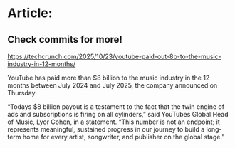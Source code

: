 # Article:

## Check commits for more!
https://techcrunch.com/2025/10/23/youtube-paid-out-8b-to-the-music-industry-in-12-months/

YouTube has paid more than $8 billion to the music industry in the 12 months between July 2024 and July 2025, the company announced on Thursday.

“Todays $8 billion payout is a testament to the fact that the twin engine of ads and subscriptions is firing on all cylinders,” said YouTubes Global Head of Music, Lyor Cohen, in a statement. “This number is not an endpoint; it represents meaningful, sustained progress in our journey to build a long-term home for every artist, songwriter, and publisher on the global stage.”